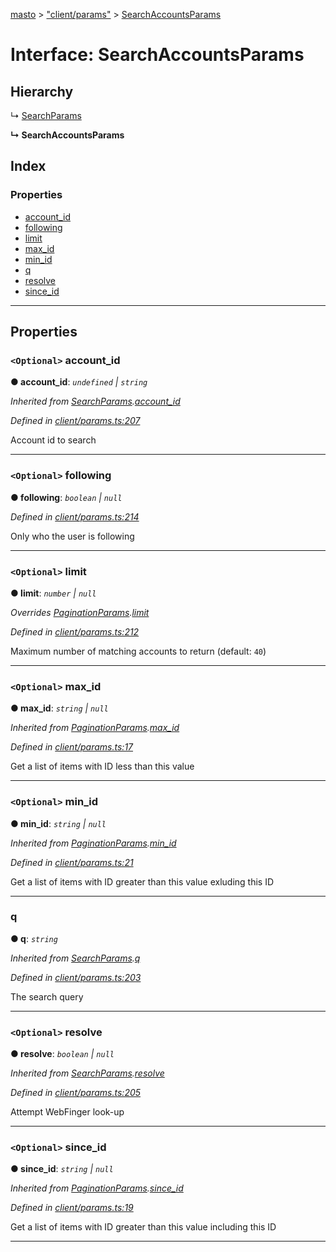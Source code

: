 [masto](../README.md) > ["client/params"](../modules/_client_params_.md) > [SearchAccountsParams](../interfaces/_client_params_.searchaccountsparams.md)

# Interface: SearchAccountsParams

## Hierarchy

↳  [SearchParams](_client_params_.searchparams.md)

**↳ SearchAccountsParams**

## Index

### Properties

* [account_id](_client_params_.searchaccountsparams.md#account_id)
* [following](_client_params_.searchaccountsparams.md#following)
* [limit](_client_params_.searchaccountsparams.md#limit)
* [max_id](_client_params_.searchaccountsparams.md#max_id)
* [min_id](_client_params_.searchaccountsparams.md#min_id)
* [q](_client_params_.searchaccountsparams.md#q)
* [resolve](_client_params_.searchaccountsparams.md#resolve)
* [since_id](_client_params_.searchaccountsparams.md#since_id)

---

## Properties

<a id="account_id"></a>

### `<Optional>` account_id

**● account_id**: *`undefined` \| `string`*

*Inherited from [SearchParams](_client_params_.searchparams.md).[account_id](_client_params_.searchparams.md#account_id)*

*Defined in [client/params.ts:207](https://github.com/neet/masto.js/blob/368b200/src/client/params.ts#L207)*

Account id to search

___
<a id="following"></a>

### `<Optional>` following

**● following**: *`boolean` \| `null`*

*Defined in [client/params.ts:214](https://github.com/neet/masto.js/blob/368b200/src/client/params.ts#L214)*

Only who the user is following

___
<a id="limit"></a>

### `<Optional>` limit

**● limit**: *`number` \| `null`*

*Overrides [PaginationParams](_client_params_.paginationparams.md).[limit](_client_params_.paginationparams.md#limit)*

*Defined in [client/params.ts:212](https://github.com/neet/masto.js/blob/368b200/src/client/params.ts#L212)*

Maximum number of matching accounts to return (default: `40`)

___
<a id="max_id"></a>

### `<Optional>` max_id

**● max_id**: *`string` \| `null`*

*Inherited from [PaginationParams](_client_params_.paginationparams.md).[max_id](_client_params_.paginationparams.md#max_id)*

*Defined in [client/params.ts:17](https://github.com/neet/masto.js/blob/368b200/src/client/params.ts#L17)*

Get a list of items with ID less than this value

___
<a id="min_id"></a>

### `<Optional>` min_id

**● min_id**: *`string` \| `null`*

*Inherited from [PaginationParams](_client_params_.paginationparams.md).[min_id](_client_params_.paginationparams.md#min_id)*

*Defined in [client/params.ts:21](https://github.com/neet/masto.js/blob/368b200/src/client/params.ts#L21)*

Get a list of items with ID greater than this value exluding this ID

___
<a id="q"></a>

###  q

**● q**: *`string`*

*Inherited from [SearchParams](_client_params_.searchparams.md).[q](_client_params_.searchparams.md#q)*

*Defined in [client/params.ts:203](https://github.com/neet/masto.js/blob/368b200/src/client/params.ts#L203)*

The search query

___
<a id="resolve"></a>

### `<Optional>` resolve

**● resolve**: *`boolean` \| `null`*

*Inherited from [SearchParams](_client_params_.searchparams.md).[resolve](_client_params_.searchparams.md#resolve)*

*Defined in [client/params.ts:205](https://github.com/neet/masto.js/blob/368b200/src/client/params.ts#L205)*

Attempt WebFinger look-up

___
<a id="since_id"></a>

### `<Optional>` since_id

**● since_id**: *`string` \| `null`*

*Inherited from [PaginationParams](_client_params_.paginationparams.md).[since_id](_client_params_.paginationparams.md#since_id)*

*Defined in [client/params.ts:19](https://github.com/neet/masto.js/blob/368b200/src/client/params.ts#L19)*

Get a list of items with ID greater than this value including this ID

___

